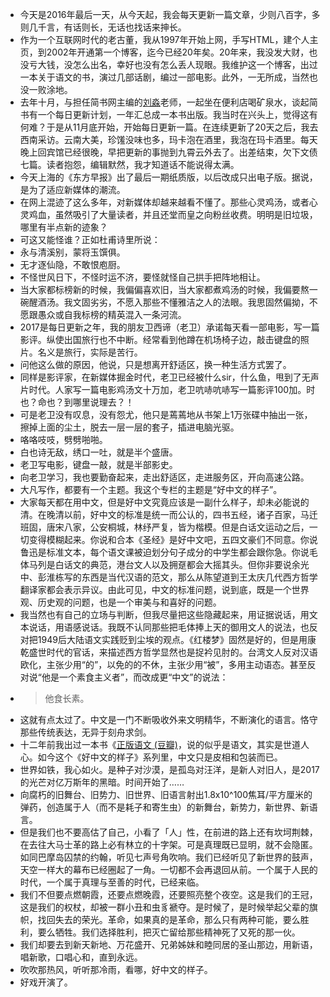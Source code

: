 - 今天是2016年最后一天，从今天起，我会每天更新一篇文章，少则八百字，多则几千言，有话则长，无话也找话来抻长。
- 作为一个互联网时代的老古董，我从1997年开始上网，手写HTML，建个人主页，到2002年开通第一个博客，迄今已经20年矣。20年来，我没发大财，也没亏大钱，没怎么出名，幸好也没有怎么丢人现眼。我维护这一个博客，出过一本关于语文的书，演过几部话剧，编过一部电影。此外，一无所成，当然也没一败涂地。
- 去年十月，与担任简书网主编的[刘淼](http://liumiao.com/)老师，一起坐在便利店喝矿泉水，谈起简书有一个每日更新计划，一年汇总成一本书出版。我当时在兴头上，觉得这有何难？于是从11月底开始，开始每日更新一篇。在连续更新了20天之后，我去西南采访。云南大美，珍馐没味也多，玛卡泡在酒里，我泡在玛卡酒里。每天晚上回宾馆已经很晚，早把更新的事抛到九霄云外去了。出差结束，欠下文债七篇。读者抱怨，编辑默然，我才知道话不能说得太满。
- 今天上海的《东方早报》出了最后一期纸质版，以后改成只出电子版。据说，是为了适应新媒体的潮流。
- 在网上混迹了这么多年，对新媒体却越来越看不懂了。那些心灵鸡汤，或者心灵鸡血，虽然吸引了大量读者，并且还堂而皇之向粉丝收费。明明是旧垃圾，哪里有半点新的迹象？
- 可这又能怪谁？正如杜甫诗里所说：
- 永与清溪别，蒙将玉馔俱。
- 无才逐仙隐，不敢恨庖厨。
- 不怪世风日下，不怪时运不济，要怪就怪自己拱手把阵地相让。
- 当大家都标榜新的时候，我偏偏喜欢旧，当大家都煮鸡汤的时候，我偏要熬一碗醒酒汤。我文固劣劣，不愿入那些不懂雅洁之人的法眼。我思固然偏拗，不愿跟愚众或自我标榜的精英混入一条河流。
- 2017是每日更新之年，我的朋友卫西谛（老卫）承诺每天看一部电影，写一篇影评。纵使出国旅行也不中断。经常看到他蹲在机场椅子边，敲击键盘的照片。名义是旅行，实际是苦行。
- 问他这么做的原因，他说，只是想离开舒适区，换一种生活方式罢了。
- 同样是影评家，在新媒体掘金时代，老卫已经被什么sir，什么鱼，甩到了无声片时代。人家写一篇电影鸡汤文十万加，老卫吭哧吭哧写一篇影评100加。时也？命也？到哪里说理去？！
- 可是老卫没有叹息，没有怨尤，他只是蔫蔫地从书架上1万张碟中抽出一张，擦掉上面的尘土，脱去一层一层的套子，插进电脑光驱。
- 咯咯吱吱，劈劈啪啪。
- 白也诗无敌，绣口一吐，就是半个盛唐。
- 老卫写电影，键盘一敲，就是半部影史。
- 向老卫学习，我也要勤奋起来，走出舒适区，走进服务区，开向高速公路。
- 大凡写作，都要有一个主题。我这个专栏的主题是“好中文的样子”。
- 大家每天都在用中文，但是好中文究竟应该是一副什么样子，却未必能说的清。在晚清以前，好中文的标准是统一而公认的，四书五经，诸子百家，马迁班固，唐宋八家，公安桐城，林纾严复，皆为楷模。但是白话文运动之后，一切变得模糊起来。你说和合本《圣经》是好中文吧，五四文豪们不同意。你说鲁迅是标准文本，每个语文课被迫划分句子成分的中学生都会跟你急。你说毛体马列是白话文的典范，港台文人以及拥趸都会大摇其头。但你非要说余光中、彭淮栋写的东西是当代汉语的范文，那么从陈望道到王太庆几代西方哲学翻译家都会表示异议。由此可见，中文的标准问题，说到底，既是一个世界观、历史观的问题，也是一个审美与和喜好的问题。
- 我当然也有自己的立场与判断，但我尽量把这些隐藏起来，用证据说话，用文本说话，用语感说话。我既不认同那些把毛体捧上天的御用文人的说法，也反对把1949后大陆语文实践贬到尘埃的观点。《红楼梦》固然是好的，但是用康乾盛世时代的官话，来描述西方哲学显然也是捉衿见肘的。台湾文人反对汉语欧化，主张少用“的”，以免的的不休，主张少用“被”，多用主动语态。甚至反对说“他是一个素食主义者”，而改成更“中文”的说法：
- > 他食长素。
- 这就有点太过了。中文是一门不断吸收外来文明精华，不断演化的语言。恪守那些传统表达，无异于刻舟求剑。
- 十二年前我出过一本书《[正版语文 (豆瓣)](https://book.douban.com/subject/1223837/)，说的似乎是语文，其实是世道人心。如今这个《好中文的样子》系列里，中文只是皮相和包装而已。
- 世界如铁，我心如火。是种子对沙漠，是孤岛对汪洋，是新人对旧人，是2017的光芒对亿万斯年的黑暗。时间开始了……
- 向腐朽的旧舞台、旧势力、旧世界、旧语言射出1.8x10^100焦耳/平方厘米的弹药，创造属于人（而不是耗子和寄生虫）的新舞台，新势力，新世界、新语言。
- 但是我们也不要高估了自己，小看了「人」性，在前进的路上还有坎坷荆棘，在去往大马士革的路上必有林立的十字架。可是真理既已显明，就不会隐匿。如同巴摩岛囚禁的约翰，听见七声号角吹响。我们已经听见了新世界的鼓声，天空一样大的幕布已经圈起了一角。一切都不会再退回从前。一个属于人民的时代，一个属于真理与至善的时代，已经来临。
- 我们不但要点燃朝霞，还要点燃晚霞，还要照亮整个夜空。这是我们的王冠，这是我们的权杖，却被一群小丑和虫豸褫夺。是时候了，是时候举起父辈的旗帜，找回失去的荣光。革命，如果真的是革命，那么只有两种可能，要么胜利，要么牺牲。我们选择胜利，把灭亡留给那些精神死了又死的那一伙。
- 我们却要去到新天新地、万花盛开、兄弟姊妹和睦同居的圣山那边，用新语，唱新歌，口唱心和，直到永远。
- 吹吹那热风，听听那冷雨，看哪，好中文的样子。
- 好戏开演了。
